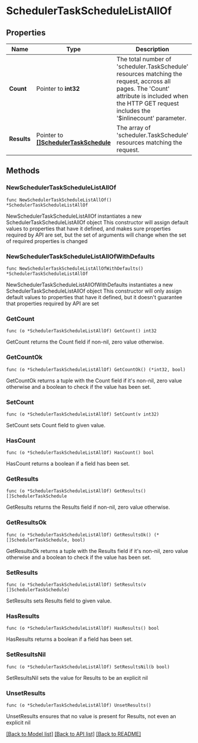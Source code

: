 # SchedulerTaskScheduleListAllOf

## Properties

Name | Type | Description | Notes
------------ | ------------- | ------------- | -------------
**Count** | Pointer to **int32** | The total number of &#39;scheduler.TaskSchedule&#39; resources matching the request, accross all pages. The &#39;Count&#39; attribute is included when the HTTP GET request includes the &#39;$inlinecount&#39; parameter. | [optional] 
**Results** | Pointer to [**[]SchedulerTaskSchedule**](SchedulerTaskSchedule.md) | The array of &#39;scheduler.TaskSchedule&#39; resources matching the request. | [optional] 

## Methods

### NewSchedulerTaskScheduleListAllOf

`func NewSchedulerTaskScheduleListAllOf() *SchedulerTaskScheduleListAllOf`

NewSchedulerTaskScheduleListAllOf instantiates a new SchedulerTaskScheduleListAllOf object
This constructor will assign default values to properties that have it defined,
and makes sure properties required by API are set, but the set of arguments
will change when the set of required properties is changed

### NewSchedulerTaskScheduleListAllOfWithDefaults

`func NewSchedulerTaskScheduleListAllOfWithDefaults() *SchedulerTaskScheduleListAllOf`

NewSchedulerTaskScheduleListAllOfWithDefaults instantiates a new SchedulerTaskScheduleListAllOf object
This constructor will only assign default values to properties that have it defined,
but it doesn't guarantee that properties required by API are set

### GetCount

`func (o *SchedulerTaskScheduleListAllOf) GetCount() int32`

GetCount returns the Count field if non-nil, zero value otherwise.

### GetCountOk

`func (o *SchedulerTaskScheduleListAllOf) GetCountOk() (*int32, bool)`

GetCountOk returns a tuple with the Count field if it's non-nil, zero value otherwise
and a boolean to check if the value has been set.

### SetCount

`func (o *SchedulerTaskScheduleListAllOf) SetCount(v int32)`

SetCount sets Count field to given value.

### HasCount

`func (o *SchedulerTaskScheduleListAllOf) HasCount() bool`

HasCount returns a boolean if a field has been set.

### GetResults

`func (o *SchedulerTaskScheduleListAllOf) GetResults() []SchedulerTaskSchedule`

GetResults returns the Results field if non-nil, zero value otherwise.

### GetResultsOk

`func (o *SchedulerTaskScheduleListAllOf) GetResultsOk() (*[]SchedulerTaskSchedule, bool)`

GetResultsOk returns a tuple with the Results field if it's non-nil, zero value otherwise
and a boolean to check if the value has been set.

### SetResults

`func (o *SchedulerTaskScheduleListAllOf) SetResults(v []SchedulerTaskSchedule)`

SetResults sets Results field to given value.

### HasResults

`func (o *SchedulerTaskScheduleListAllOf) HasResults() bool`

HasResults returns a boolean if a field has been set.

### SetResultsNil

`func (o *SchedulerTaskScheduleListAllOf) SetResultsNil(b bool)`

 SetResultsNil sets the value for Results to be an explicit nil

### UnsetResults
`func (o *SchedulerTaskScheduleListAllOf) UnsetResults()`

UnsetResults ensures that no value is present for Results, not even an explicit nil

[[Back to Model list]](../README.md#documentation-for-models) [[Back to API list]](../README.md#documentation-for-api-endpoints) [[Back to README]](../README.md)



